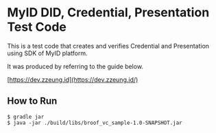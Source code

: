 # MyID DID, Credential, Presentation Test Code

This is a test code that creates and verifies Credential and Presentation using SDK of MyID platform.

It was produced by referring to the guide below.

[https://dev.zzeung.id](https://dev.zzeung.id/)

## How to Run

```shell script
$ gradle jar
$ java -jar ./build/libs/broof_vc_sample-1.0-SNAPSHOT.jar
```